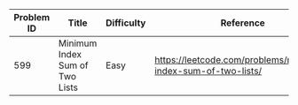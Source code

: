 | Problem ID | Title | Difficulty | Reference
| --- | --- | --- | ---
| 599 | Minimum Index Sum of Two Lists | Easy | https://leetcode.com/problems/minimum-index-sum-of-two-lists/
